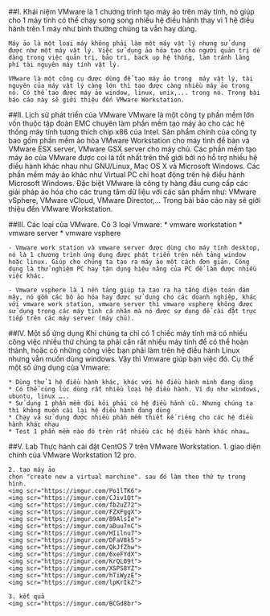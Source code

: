 ##I. Khái niệm
	VMware là 1 chương trình tạo máy ảo trên máy tính, nó giúp cho 1 máy tính có thể chạy song song nhiều hệ điều hành thay vì 1 hệ điều hành trên 1 máy như bình thường chúng ta vẫn hay dùng.
	
	Máy ảo là một loại máy không phải làm một máy vật lý nhưng sử dụng được như một máy vật lý. Việc sử dụng ảo hóa tạo cho người quản trị dễ dàng trong việc quản trị, bảo trì, back up hệ thống, làm tránh lãng phí tài nguyên máy tính vật lý.
	
	VMware là một công cụ được dùng để tạo máy ảo trong  máy vật lý, tài nguyên của máy vật lý càng lớn thì tạo được càng nhiều máy ảo trong nó. Có thể tạo được máy ảo window, linux, unix,... trong nó. Trong bài báo cáo này sẽ giới thiệu đến VMware Workstation.

##II. Lịch sử phát triển của VMware
	VMware là một công ty phần mềm lớn vốn thuộc tập đoàn EMC chuyên làm phần mềm tạo máy ảo cho các hệ thống máy tính tương thích chip x86 của Intel. Sản phẩm chính của công ty bao gồm phần mềm ảo hóa VMware Workstation cho máy tình để bàn và VMware ESX server, VMware GSX server cho máy chủ. Các phần mềm tạo máy ảo của VMware được coi là tốt nhất trên thế giới bởi nó hỗ trợ nhiều hệ điều hành khác nhau như GNU/Linux, Mac OS X và Microsoft Windows. Các phần mềm máy ảo khác như Virtual PC chỉ hoạt động trên hệ điều hành Microsoft Windows. Đặc biệt VMware là công ty hàng đầu cung cấp các giải pháp ảo hóa cho các trung tâm dữ liệu với các sản phẩm như: VMware vSphere, VMware vCloud, VMware Director,... Trong bài báo cáo này sẽ giới thiệu đến VMware Workstation. 
		
##III. Các loại của VMware.
	Có 3 loại Vmware:
		* vmware workstation
		* vmware server
		* vmware vsphere

	- Vmware work station và vmware server được dùng cho máy tính desktop, nó là 1 chương trình ứng dụng được phát triển trên nền tảng window hoặc linux. Giúp cho chúng ta tạo ra máy ảo một cách đơn giản. Công dụng là thử nghiệm PC hay tận dụng hiệu năng của PC để làm được nhiều việc khác.

	- Vmware vsphere là 1 nền tảng giúp ta tạo ra hạ tầng điện toán đám mây, nó gồm các bộ ảo hóa hay được sử dụng cho các doanh nghiệp, khác với vmware work station, vmware server thì vmware vsphere không được sử dụng trong các máy tính cá nhân mà nó được sự dụng để cài đặt trực tiếp trên các máy server (máy chủ).
	
##IV. Một số ứng dụng 
	Khi chúng ta chỉ có 1 chiếc máy tính mà có nhiều công việc nhiều thứ chúng ta phải cần rất nhiều máy tính để có thể hoàn thành, hoặc có những công việc bạn phải làm trên hệ điều hành Linux nhưng vẫn muốn dùng windows. Vậy thì Vmware giúp bạn việc đó. Cụ thể một số ứng dụng của Vmware:

	
	* Dùng thử 1 hệ điều hành khác, khác với hệ điều hành mình đang dùng
	* Có thể cùng lúc dùng rất nhiều loại hệ điều hành. Ví dụ như windows, ubuntu, linux …..
	* Sử dụng 1 phần mềm đòi hỏi phải có hệ điều hành cũ. Nhưng chúng ta thì không muốn cài lại hệ điều hành đang dùng
	* Chạy và sử dụng được nhiều phần mềm thiết kế riêng cho các hệ điều hành khác nhau
	* Test 1 phần mềm nào đó trên rất nhiều các hệ điều hành khác nhau…
	
##V. Lab
	Thực hành cài đặt CentOS 7 trên VMware Workstation.
	1. giao diện chính của VMware Workstation 12 pro.
	<img scr="https://imgur.com/B5ELv07">
	
	2. tạo máy ảo
	chọn "create new a virtual marchine". sau đó làm theo thứ tự trong hình.
	<img scr="https://imgur.com/Po1lTK6">
	<img scr="https://imgur.com/CJiv1Qt">
	<img scr="https://imgur.com/fb2uZ72">
	<img scr="https://imgur.com/FZXFggX">
	<img scr="https://imgur.com/B9AlsIe">
	<img scr="https://imgur.com/aDuu7nC">
	<img scr="https://imgur.com/HIilnu7">
	<img scr="https://imgur.com/DFaV8k5">
	<img scr="https://imgur.com/QkJfZhw">
	<img scr="https://imgur.com/6xeFYdX">
	<img scr="https://imgur.com/KrQL09t">
	<img scr="https://imgur.com/XSPS8YZ">
	<img scr="https://imgur.com/hTiWyzE">
	<img scr="https://imgur.com/lpKrIkZ">
	
	3. kết quả
	<img scr="https://imgur.com/BCGd8br">
	

